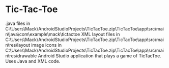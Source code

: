 # Tic-Tac-Toe
.java files in C:\Users\Mack\AndroidStudioProjects\TicTacToe.zip\TicTacToe\app\src\main\java\com\example\mack\tictactoe
XML layout files in C:\Users\Mack\AndroidStudioProjects\TicTacToe.zip\TicTacToe\app\src\main\res\layout
image icons in C:\Users\Mack\AndroidStudioProjects\TicTacToe.zip\TicTacToe\app\src\main\res\drawable
Android Studio application that plays a game of TicTacToe. Uses Java and XML code.
